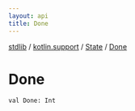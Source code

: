 ```yaml
---
layout: api
title: Done
---
```

[stdlib](../../index.md) / [kotlin.support](../index.md) / [State](index.md) / [Done](Done.md)

# Done

```
val Done: Int
```
